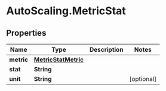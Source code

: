 # AutoScaling.MetricStat

## Properties

Name | Type | Description | Notes
------------ | ------------- | ------------- | -------------
**metric** | [**MetricStatMetric**](MetricStatMetric.md) |  | 
**stat** | **String** |  | 
**unit** | **String** |  | [optional] 


